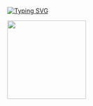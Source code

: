 [![Typing SVG](https://readme-typing-svg.demolab.com?font=Fira+Code&size=30&duration=3000&pause=1000&multiline=true&width=750&height=83&lines=Hello%2C+my+name+is+Cyrus+Behroozi;I+specialize+in+high-performance+machine+learning+inference)](https://git.io/typing-svg)


<img height="180em" src="https://github-readme-stats.vercel.app/api?username=cyrusbehr&show_icons=true&hide_border=true&&count_private=true&include_all_commits=true" />

